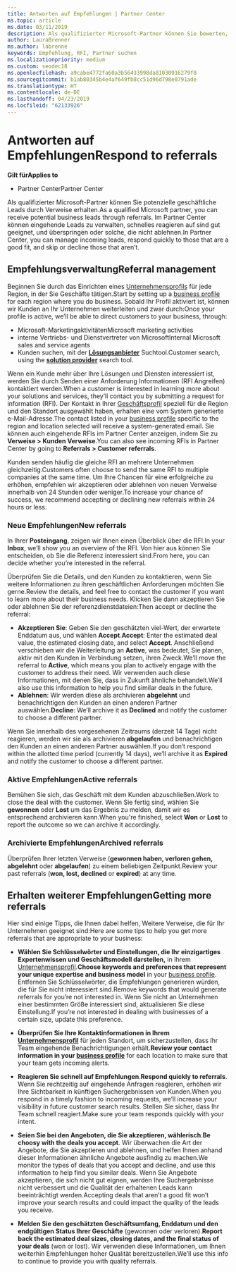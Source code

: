```yaml
---
title: Antworten auf Empfehlungen | Partner Center
ms.topic: article
ms.date: 03/11/2019
description: Als qualifizierter Microsoft-Partner können Sie bewerten, aushandeln und Antworten auf Empfehlungen über Partner Center.
author: LauraBrenner
ms.author: labrenne
keywords: Empfehlung, RFI, Partner suchen
ms.localizationpriority: medium
ms.custom: seodec18
ms.openlocfilehash: a9cabe4772fa60a3b56433998da81030916279f8
ms.sourcegitcommit: b1ab80345b4e4af649fb8cc51d96d798e0791ade
ms.translationtype: HT
ms.contentlocale: de-DE
ms.lasthandoff: 04/23/2019
ms.locfileid: "62133926"
---
```

# <a name="respond-to-referrals"></a><span data-ttu-id="a4c19-104">Antworten auf Empfehlungen</span><span class="sxs-lookup"><span data-stu-id="a4c19-104">Respond to referrals</span></span>

<span data-ttu-id="a4c19-105">**Gilt für**</span><span class="sxs-lookup"><span data-stu-id="a4c19-105">**Applies to**</span></span>

-  <span data-ttu-id="a4c19-106">Partner Center</span><span class="sxs-lookup"><span data-stu-id="a4c19-106">Partner Center</span></span>

<span data-ttu-id="a4c19-107">Als qualifizierter Microsoft-Partner können Sie potenzielle geschäftliche Leads durch Verweise erhalten.</span><span class="sxs-lookup"><span data-stu-id="a4c19-107">As a qualified Microsoft partner, you can receive potential business leads through referrals.</span></span> <span data-ttu-id="a4c19-108">Im Partner Center können eingehende Leads zu verwalten, schnelles reagieren auf sind gut geeignet, und überspringen oder solche, die nicht ablehnen.</span><span class="sxs-lookup"><span data-stu-id="a4c19-108">In Partner Center, you can manage incoming leads, respond quickly to those that are a good fit, and skip or decline those that aren’t.</span></span> 

## <a name="referral-management"></a><span data-ttu-id="a4c19-109">Empfehlungsverwaltung</span><span class="sxs-lookup"><span data-stu-id="a4c19-109">Referral management</span></span>

<span data-ttu-id="a4c19-110">Beginnen Sie durch das Einrichten eines [Unternehmensprofils](create-a-marketing-profile.md) für jede Region, in der Sie Geschäfte tätigen.</span><span class="sxs-lookup"><span data-stu-id="a4c19-110">Start by setting up a [business profile](create-a-marketing-profile.md) for each region where you do business.</span></span> <span data-ttu-id="a4c19-111">Sobald Ihr Profil aktiviert ist, können wir Kunden an Ihr Unternehmen weiterleiten und zwar durch:</span><span class="sxs-lookup"><span data-stu-id="a4c19-111">Once your profile is active, we’ll be able to direct customers to your business, through:</span></span>

*  <span data-ttu-id="a4c19-112">Microsoft-Marketingaktivitäten</span><span class="sxs-lookup"><span data-stu-id="a4c19-112">Microsoft marketing activities</span></span>
*  <span data-ttu-id="a4c19-113">interne Vertriebs- und Dienstvertreter von Microsoft</span><span class="sxs-lookup"><span data-stu-id="a4c19-113">Internal Microsoft sales and service agents</span></span>
*  <span data-ttu-id="a4c19-114">Kunden suchen, mit der **[Lösungsanbieter](https://www.microsoft.com/solution-providers/home)** Suchtool.</span><span class="sxs-lookup"><span data-stu-id="a4c19-114">Customer search, using the **[solution provider](https://www.microsoft.com/solution-providers/home)** search tool.</span></span>

<span data-ttu-id="a4c19-115">Wenn ein Kunde mehr über Ihre Lösungen und Diensten interessiert ist, werden Sie durch Senden einer Anforderung Informationen (RFI Angreifen) kontaktiert werden.</span><span class="sxs-lookup"><span data-stu-id="a4c19-115">When a customer is interested in learning more about your solutions and services, they’ll contact you by submitting a request for information (RFI).</span></span> <span data-ttu-id="a4c19-116">Der Kontakt in Ihrer [Geschäftsprofil](create-a-marketing-profile.md) speziell für die Region und den Standort ausgewählt haben, erhalten eine vom System generierte e-Mail-Adresse.</span><span class="sxs-lookup"><span data-stu-id="a4c19-116">The contact listed in your [business profile](create-a-marketing-profile.md) specific to the region and location selected will receive a system-generated email.</span></span> <span data-ttu-id="a4c19-117">Sie können auch eingehende RFIs im Partner Center anzeigen, indem Sie zu **Verweise > Kunden Verweise**.</span><span class="sxs-lookup"><span data-stu-id="a4c19-117">You can also see incoming RFIs in Partner Center by going to **Referrals > Customer referrals**.</span></span>

<span data-ttu-id="a4c19-118">Kunden senden häufig die gleiche RFI an mehrere Unternehmen gleichzeitig.</span><span class="sxs-lookup"><span data-stu-id="a4c19-118">Customers often choose to send the same RFI to multiple companies at the same time.</span></span> <span data-ttu-id="a4c19-119">Um Ihre Chancen für eine erfolgreiche zu erhöhen, empfehlen wir akzeptieren oder ablehnen von neuen Verweise innerhalb von 24 Stunden oder weniger.</span><span class="sxs-lookup"><span data-stu-id="a4c19-119">To increase your chance of success, we recommend accepting or declining new referrals within 24 hours or less.</span></span>

### <a name="new-referrals"></a><span data-ttu-id="a4c19-120">Neue Empfehlungen</span><span class="sxs-lookup"><span data-stu-id="a4c19-120">New referrals</span></span>

<span data-ttu-id="a4c19-121">In Ihrer **Posteingang**, zeigen wir Ihnen einen Überblick über die RFI.</span><span class="sxs-lookup"><span data-stu-id="a4c19-121">In your **Inbox**, we’ll show you an overview of the RFI.</span></span> <span data-ttu-id="a4c19-122">Von hier aus können Sie entscheiden, ob Sie die Referenz interessiert sind.</span><span class="sxs-lookup"><span data-stu-id="a4c19-122">From here, you can decide whether you’re interested in the referral.</span></span> 

<span data-ttu-id="a4c19-123">Überprüfen Sie die Details, und den Kunden zu kontaktieren, wenn Sie weitere Informationen zu ihren geschäftlichen Anforderungen möchten Sie gerne.</span><span class="sxs-lookup"><span data-stu-id="a4c19-123">Review the details, and feel free to contact the customer if you want to learn more about their business needs.</span></span> <span data-ttu-id="a4c19-124">Klicken Sie dann akzeptieren Sie oder ablehnen Sie der referenzdienstdateien:</span><span class="sxs-lookup"><span data-stu-id="a4c19-124">Then accept or decline the referral:</span></span> 

*  <span data-ttu-id="a4c19-125">**Akzeptieren Sie**: Geben Sie den geschätzten viel-Wert, der erwartete Enddatum aus, und wählen **Accept**.</span><span class="sxs-lookup"><span data-stu-id="a4c19-125">**Accept**: Enter the estimated deal value, the estimated closing date, and select **Accept**.</span></span> <span data-ttu-id="a4c19-126">Anschließend verschieben wir die Weiterleitung an **Active**, was bedeutet, Sie planen, aktiv mit den Kunden in Verbindung setzen, ihren Zweck.</span><span class="sxs-lookup"><span data-stu-id="a4c19-126">We’ll move the referral to **Active**, which means you plan to actively engage with the customer to address their need.</span></span> <span data-ttu-id="a4c19-127">Wir verwenden auch diese Informationen, mit denen Sie, dass in Zukunft ähnliche behandelt.</span><span class="sxs-lookup"><span data-stu-id="a4c19-127">We’ll also use this information to help you find similar deals in the future.</span></span>
*  <span data-ttu-id="a4c19-128">**Ablehnen**: Wir werden diese als archivieren **abgelehnt** und benachrichtigen den Kunden an einen anderen Partner auswählen.</span><span class="sxs-lookup"><span data-stu-id="a4c19-128">**Decline**: We’ll archive it as **Declined** and notify the customer to choose a different partner.</span></span>

<span data-ttu-id="a4c19-129">Wenn Sie innerhalb des vorgesehenen Zeitraums (derzeit 14 Tage) nicht reagieren, werden wir sie als archivieren **abgelaufen** und benachrichtigen den Kunden an einen anderen Partner auswählen.</span><span class="sxs-lookup"><span data-stu-id="a4c19-129">If you don’t respond within the allotted time period (currently 14 days), we’ll archive it as **Expired** and notify the customer to choose a different partner.</span></span>

### <a name="active-referrals"></a><span data-ttu-id="a4c19-130">Aktive Empfehlungen</span><span class="sxs-lookup"><span data-stu-id="a4c19-130">Active referrals</span></span>

<span data-ttu-id="a4c19-131">Bemühen Sie sich, das Geschäft mit dem Kunden abzuschließen.</span><span class="sxs-lookup"><span data-stu-id="a4c19-131">Work to close the deal with the customer.</span></span> <span data-ttu-id="a4c19-132">Wenn Sie fertig sind, wählen Sie **gewonnen** oder **Lost** um das Ergebnis zu melden, damit wir es entsprechend archivieren kann.</span><span class="sxs-lookup"><span data-stu-id="a4c19-132">When you're finished, select **Won** or **Lost** to report the outcome so we can archive it accordingly.</span></span>

### <a name="archived-referrals"></a><span data-ttu-id="a4c19-133">Archivierte Empfehlungen</span><span class="sxs-lookup"><span data-stu-id="a4c19-133">Archived referrals</span></span>

<span data-ttu-id="a4c19-134">Überprüfen Ihrer letzten Verweise (**gewonnen haben, verloren gehen, abgelehnt** oder **abgelaufen**) zu einem beliebigen Zeitpunkt.</span><span class="sxs-lookup"><span data-stu-id="a4c19-134">Review your past referrals (**won, lost, declined** or **expired**) at any time.</span></span> 

## <a name="getting-more-referrals"></a><span data-ttu-id="a4c19-135">Erhalten weiterer Empfehlungen</span><span class="sxs-lookup"><span data-stu-id="a4c19-135">Getting more referrals</span></span>

<span data-ttu-id="a4c19-136">Hier sind einige Tipps, die Ihnen dabei helfen, Weitere Verweise, die für Ihr Unternehmen geeignet sind:</span><span class="sxs-lookup"><span data-stu-id="a4c19-136">Here are some tips to help you get more referrals that are appropriate to your business:</span></span>

*  <span data-ttu-id="a4c19-137">**Wählen Sie Schlüsselwörter und Einstellungen, die Ihr einzigartiges Expertenwissen und Geschäftsmodell darstellen,** in Ihrem [Unternehmensprofil](create-a-marketing-profile.md).</span><span class="sxs-lookup"><span data-stu-id="a4c19-137">**Choose keywords and preferences that represent your unique expertise and business model** in your [business profile](create-a-marketing-profile.md).</span></span> <span data-ttu-id="a4c19-138">Entfernen Sie Schlüsselwörter, die Empfehlungen generieren würden, die für Sie nicht interessiert sind.</span><span class="sxs-lookup"><span data-stu-id="a4c19-138">Remove keywords that would generate referrals for you’re not interested in.</span></span> <span data-ttu-id="a4c19-139">Wenn Sie nicht an Unternehmen einer bestimmten Größe interessiert sind, aktualisieren Sie diese Einstellung.</span><span class="sxs-lookup"><span data-stu-id="a4c19-139">If you’re not interested in dealing with businesses of a certain size, update this preference.</span></span>

*  <span data-ttu-id="a4c19-140">**Überprüfen Sie Ihre Kontaktinformationen in Ihrem [Unternehmensprofil](create-a-marketing-profile.md)** für jeden Standort, um sicherzustellen, dass Ihr Team eingehende Benachrichtigungen erhält.</span><span class="sxs-lookup"><span data-stu-id="a4c19-140">**Review your contact information in your [business profile](create-a-marketing-profile.md)** for each location to make sure that your team gets incoming alerts.</span></span>

*  <span data-ttu-id="a4c19-141">**Reagieren Sie schnell auf Empfehlungen**.</span><span class="sxs-lookup"><span data-stu-id="a4c19-141">**Respond quickly to referrals**.</span></span> <span data-ttu-id="a4c19-142">Wenn Sie rechtzeitig auf eingehende Anfragen reagieren, erhöhen wir Ihre Sichtbarkeit in künftigen Suchergebnissen von Kunden.</span><span class="sxs-lookup"><span data-stu-id="a4c19-142">When you respond in a timely fashion to incoming requests, we’ll increase your visibility in future customer search results.</span></span> <span data-ttu-id="a4c19-143">Stellen Sie sicher, dass Ihr Team schnell reagiert.</span><span class="sxs-lookup"><span data-stu-id="a4c19-143">Make sure your team responds quickly with your intent.</span></span>

*  <span data-ttu-id="a4c19-144">**Seien Sie bei den Angeboten, die Sie akzeptieren, wählerisch**.</span><span class="sxs-lookup"><span data-stu-id="a4c19-144">**Be choosy with the deals you accept**.</span></span> <span data-ttu-id="a4c19-145">Wir überwachen die Art der Angebote, die Sie akzeptieren und ablehnen, und helfen Ihnen anhand dieser Informationen ähnliche Angebote ausfindig zu machen.</span><span class="sxs-lookup"><span data-stu-id="a4c19-145">We monitor the types of deals that you accept and decline, and use this information to help find you similar deals.</span></span> <span data-ttu-id="a4c19-146">Wenn Sie Angebote akzeptieren, die sich nicht gut eignen, werden Ihre Suchergebnisse nicht verbessert und die Qualität der erhaltenen Leads kann beeinträchtigt werden.</span><span class="sxs-lookup"><span data-stu-id="a4c19-146">Accepting deals that aren’t a good fit won’t improve your search results and could impact the quality of the leads you receive.</span></span>

*  <span data-ttu-id="a4c19-147">**Melden Sie den geschätzten Geschäftsumfang, Enddatum und den endgültigen Status Ihrer Geschäfte**  (gewonnen oder verloren).</span><span class="sxs-lookup"><span data-stu-id="a4c19-147">**Report back the estimated deal sizes, closing dates, and the final status of your deals** (won or lost).</span></span> <span data-ttu-id="a4c19-148">Wir verwenden diese Informationen, um Ihnen weiterhin Empfehlungen hoher Qualität bereitzustellen.</span><span class="sxs-lookup"><span data-stu-id="a4c19-148">We’ll use this info to continue to provide you with quality referrals.</span></span>
